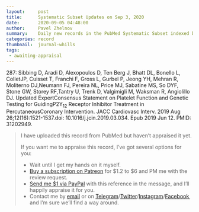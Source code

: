 ```yaml
---
layout:     post
title:      Systematic Subset Updates on Sep 3, 2020
date:       2020-09-05 04:48:00
author:     Pavel Zhelnov
summary:    Daily new records in the PubMed Systematic Subset indexed by Sep 3, 2020.
categories: record
thumbnail:  journal-whills
tags:
 - awaiting-appraisal
---
```

287: Sibbing D, Aradi D, Alexopoulos D, Ten Berg J, Bhatt DL, Bonello L, ColletJP, Cuisset T, Franchi F, Gross L, Gurbel P, Jeong YH, Mehran R, Moliterno DJ,Neumann FJ, Pereira NL, Price MJ, Sabatine MS, So DYF, Stone GW, Storey RF,Tantry U, Trenk D, Valgimigli M, Waksman R, Angiolillo DJ. Updated ExpertConsensus Statement on Platelet Function and Genetic Testing for GuidingP2Y<sub>12</sub> Receptor Inhibitor Treatment in PercutaneousCoronary Intervention. JACC Cardiovasc Interv. 2019 Aug 26;12(16):1521-1537.doi: 10.1016/j.jcin.2019.03.034. Epub 2019 Jun 12. PMID: 31202949.
> I have uploaded this record from PubMed but haven’t appraised it yet.
>
> If you want me to appraise this record, I’ve got several options for you:
> * Wait until I get my hands on it myself.
> * [Buy a subscription on Patreon](https://patreon.com/zheln) for $1.2 to $6 and PM me with the review request.
> * [Send me $1 via PayPal](https://paypal.me/pjelnov) with this reference in the message, and I’ll happily appraise it for you.
> * Contact me by [email](mailto:pavel@zheln.com) or on [Telegram](https://t.me/drzhelnov)/[Twitter](https://twitter.com/drzhelnov)/[Instagram](https://instagram.com/igzheln)/[Facebook](https://facebook.com/drzhelnov), and I’m sure we’ll find a way around.
